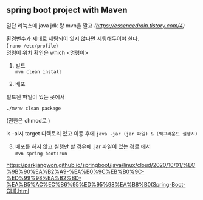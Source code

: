 
## spring boot project with Maven
일단 리눅스에 java jdk 랑 mvn을 깔고
_(https://essencedrain.tistory.com/4)_

환경변수가 제대로 세팅되어 있지 않다면 세팅해두어야 한다.   
( `nano /etc/profile`)   
명령어 위치 확인은 which <명령어>


1. 빌드   
`mvn clean install`   


2. 배포

빌드된 파일이 있는 곳에서 

`./mvnw clean package`

(권한은 chmod로 )

ls -al시 target 디렉토리 있고 이동 후에 
`java -jar (jar 파일) & (백그라운드 실행시)`

3. 배포를 하지 않고 실행만 할 경우에 .jar 파일이 있는 경로 에서    
`mvn spring-boot:run`
  

https://parkjangwon.github.io/springboot/java/linux/cloud/2020/10/01/%EC%9B%90%EA%B2%A9-%EA%B0%9C%EB%B0%9C-%ED%99%98%EA%B2%BD-%EA%B5%AC%EC%B6%95%ED%95%98%EA%B8%B0(Spring-Boot-CLI).html


